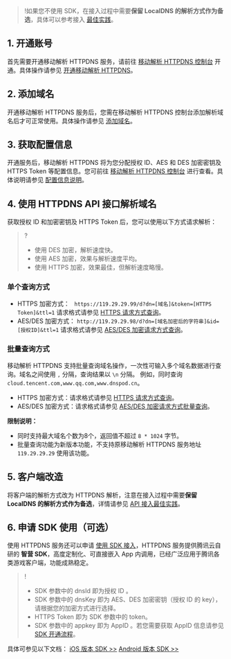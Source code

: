>!如果您不使用 SDK，在接入过程中需要**保留 LocalDNS 的解析方式作为备选**，具体可以参考接入 [最佳实践](/doc/product/379/最佳实践)。
## 1. 开通账号
首先需要开通移动解析 HTTPDNS 服务，请前往 [移动解析 HTTPDNS 控制台](https://console.cloud.tencent.com/httpdns) 开通。具体操作请参见 [开通移动解析 HTTPDNS](https://cloud.tencent.com/document/product/379/54577)。

## 2. 添加域名
开通移动解析 HTTPDNS 服务后，您需在移动解析 HTTPDNS 控制台添加解析域名后才可正常使用。具体操作请参见 [添加域名](https://cloud.tencent.com/document/product/379/54588)。

## 3. 获取配置信息
开通服务后，移动解析 HTTPDNS 将为您分配授权 ID、AES 和 DES 加密密钥及 HTTPS Token 等配置信息。您可前往 [移动解析 HTTPDNS 控制台](https://console.cloud.tencent.com/httpdns) 进行查看。具体说明请参见 [配置信息说明](https://cloud.tencent.com/document/product/379/61203)。


## 4. 使用 HTTPDNS API 接口解析域名
获取授权 ID 和加密密钥及 HTTPS Token 后，您可以使用以下方式请求解析：
>? 
>- 使用 DES 加密，解析速度快。
>- 使用 AES 加密，效果与解析速度平均。
>- 使用 HTTPS 加密，效果最佳，但解析速度略慢。

### 单个查询方式
- HTTPS 加密方式：
` https://119.29.29.99/d?dn=[域名]&token=[HTTPS Token]&ttl=1`
  请求格式请参见 [HTTPS 请求方式查询](https://cloud.tencent.com/document/product/379/61200)。
- AES/DES 加密方式：
 `http://119.29.29.98/d?dn=[域名加密后的字符串]&id=[授权ID]&ttl=1`
 请求格式请参见 [AES/DES 加密请求方式查询](https://cloud.tencent.com/document/product/379/54976)。

### 批量查询方式
移动解析 HTTPDNS 支持批量查询域名操作，一次性可输入多个域名数据进行查询。域名之间使用 `,` 分隔，查询结果以 `\n` 分隔。
例如，同时查询 `cloud.tencent.com,www.qq.com,www.dnspod.cn`。
- HTTPS 加密方式：请求格式请参见 [HTTPS 请求方式查询](https://cloud.tencent.com/document/product/379/61200)。
- AES/DES 加密方式：请求格式请参见 [AES/DES 加密请求方式批量查询](https://cloud.tencent.com/document/product/379/54976)。

**限制说明：**
- 同时支持最大域名个数为8个，返回值不超过 `8 * 1024` 字节。
- 批量查询功能为新版本功能，不支持原移动解析 HTTPDNS 服务地址 `119.29.29.29` 使用该功能。

## 5. 客户端改造
将客户端的解析方式改为 HTTPDNS 解析，注意在接入过程中需要**保留 LocalDNS 的解析方式作为备选**，详情请参见 [API 接入最佳实践](https://cloud.tencent.com/document/product/379/3523)。


## 6. 申请 SDK 使用（可选）
使用 HTTPDNS 服务还可以申请 [使用 SDK 接入](https://cloud.tencent.com/document/product/379/12544)，HTTPDNS 服务提供腾讯云自研的 **智营 SDK**，高度定制化、可直接嵌入 App 内调用，已经广泛应用于腾讯各类游戏客户端，功能成熟稳定。
>! 
>- SDK 参数中的 dnsId 即为授权 ID 。
>- SDK 参数中的 dnsKey 即为 AES、DES 加密密钥（授权 ID 的 key），请根据您的加密方式进行选择。
>- HTTPS Token 即为 SDK 参数中的 token。
>- SDK 参数中的 appkey 即为 AppID  。若您需要获取 AppID 信息请参见 [SDK 开通流程](https://cloud.tencent.com/document/product/379/12544)。
>
具体可参见以下文档：
[iOS 版本 SDK >>](https://cloud.tencent.com/document/product/379/17669)
[Android 版本 SDK >>](https://cloud.tencent.com/document/product/379/17655)
